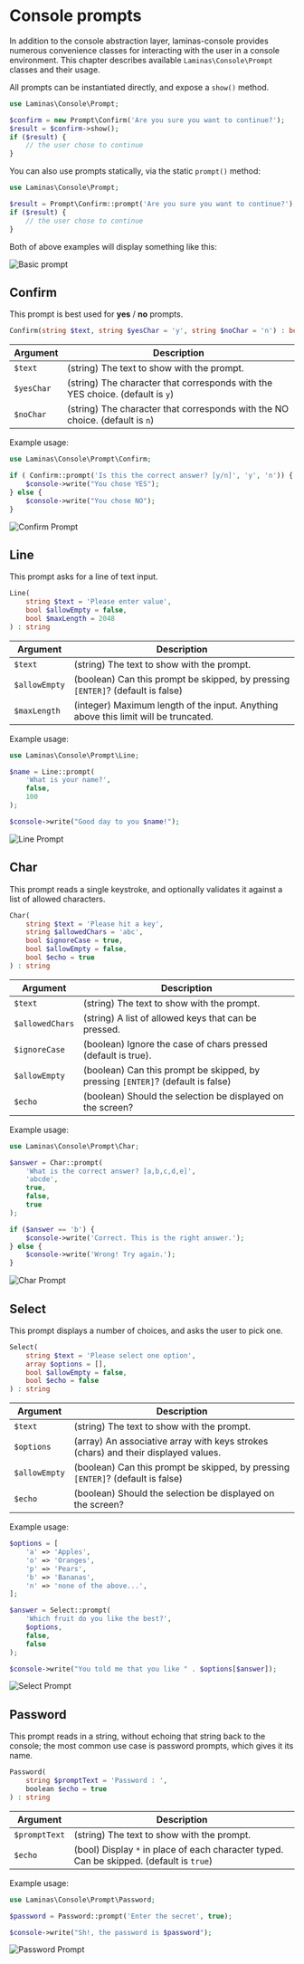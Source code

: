 # Console prompts

In addition to the console abstraction layer, laminas-console provides numerous
convenience classes for interacting with the user in a console environment. This
chapter describes available `Laminas\Console\Prompt` classes and their usage.

All prompts can be instantiated directly, and expose a `show()` method.

```php
use Laminas\Console\Prompt;

$confirm = new Prompt\Confirm('Are you sure you want to continue?');
$result = $confirm->show();
if ($result) {
    // the user chose to continue
}
```

You can also use prompts statically, via the static `prompt()` method:

```php
use Laminas\Console\Prompt;

$result = Prompt\Confirm::prompt('Are you sure you want to continue?');
if ($result) {
    // the user chose to continue
}
```

Both of above examples will display something like this:

![Basic prompt](images/laminas.console.prompt.png)

## Confirm

This prompt is best used for **yes** / **no** prompts.

```php
Confirm(string $text, string $yesChar = 'y', string $noChar = 'n') : bool
```

Argument | Description
-------- | -----------
`$text` | (string) The text to show with the prompt.
`$yesChar` | (string) The character that corresponds with the YES choice. (default is `y`)
`$noChar` | (string) The character that corresponds with the NO choice. (default is `n`)

Example usage:

```php
use Laminas\Console\Prompt\Confirm;

if ( Confirm::prompt('Is this the correct answer? [y/n]', 'y', 'n')) {
    $console->write("You chose YES");
} else {
    $console->write("You chose NO");
}
```

![Confirm Prompt](images/laminas.console.prompt2.png)

## Line

This prompt asks for a line of text input.

```php
Line(
    string $text = 'Please enter value',
    bool $allowEmpty = false,
    bool $maxLength = 2048
) : string
```

Argument | Description
-------- | -----------
`$text` | (string) The text to show with the prompt.
`$allowEmpty` | (boolean) Can this prompt be skipped, by pressing `[ENTER]`?  (default is false)
`$maxLength` | (integer) Maximum length of the input. Anything above this limit will be truncated.

Example usage:

```php
use Laminas\Console\Prompt\Line;

$name = Line::prompt(
    'What is your name?',
    false,
    100
);

$console->write("Good day to you $name!");
```

![Line Prompt](images/laminas.console.prompt3.png)

## Char

This prompt reads a single keystroke, and optionally validates it against a list
of allowed characters.

```php
Char(
    string $text = 'Please hit a key',
    string $allowedChars = 'abc',
    bool $ignoreCase = true,
    bool $allowEmpty = false,
    bool $echo = true
) : string
```

Argument | Description
-------- | -----------
`$text` | (string) The text to show with the prompt.
`$allowedChars` | (string) A list of allowed keys that can be pressed.
`$ignoreCase` | (boolean) Ignore the case of chars pressed (default is true).
`$allowEmpty` | (boolean) Can this prompt be skipped, by pressing `[ENTER]`?  (default is false)
`$echo` | (boolean) Should the selection be displayed on the screen?

Example usage:

```php
use Laminas\Console\Prompt\Char;

$answer = Char::prompt(
    'What is the correct answer? [a,b,c,d,e]',
    'abcde',
    true,
    false,
    true
);

if ($answer == 'b') {
    $console->write('Correct. This is the right answer.');
} else {
    $console->write('Wrong! Try again.');
}
```

![Char Prompt](images/laminas.console.prompt4.png)

## Select

This prompt displays a number of choices, and asks the user to pick one.

```php
Select(
    string $text = 'Please select one option',
    array $options = [],
    bool $allowEmpty = false,
    bool $echo = false
) : string
```

Argument | Description
-------- | -----------
`$text` | (string) The text to show with the prompt.
`$options` | (array) An associative array with keys strokes (chars) and their displayed values.
`$allowEmpty` | (boolean) Can this prompt be skipped, by pressing `[ENTER]`?  (default is false)
`$echo` | (boolean) Should the selection be displayed on the screen?

Example usage:

```php
$options = [
    'a' => 'Apples',
    'o' => 'Oranges',
    'p' => 'Pears',
    'b' => 'Bananas',
    'n' => 'none of the above...',
];

$answer = Select::prompt(
    'Which fruit do you like the best?',
    $options,
    false,
    false
);

$console->write("You told me that you like " . $options[$answer]);
```

![Select Prompt](images/laminas.console.prompt5.png)

## Password

This prompt reads in a string, without echoing that string back to the console;
the most common use case is password prompts, which gives it its name.

```php
Password(
    string $promptText = 'Password : ',
    boolean $echo = true
) : string
```

Argument | Description
-------- | -----------
`$promptText` | (string) The text to show with the prompt.
`$echo` | (bool) Display `*` in place of each character typed. Can be skipped.  (default is `true`)

Example usage:

```php
use Laminas\Console\Prompt\Password;

$password = Password::prompt('Enter the secret', true);

$console->write("Sh!, the password is $password");
```

![Password Prompt](images/laminas.console.prompt6.png)

